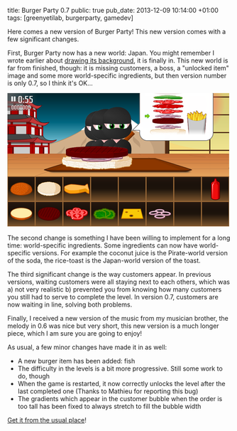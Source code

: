 title: Burger Party 0.7
public: true
pub_date: 2013-12-09 10:14:00 +01:00
tags: [greenyetilab, burgerparty, gamedev]


Here comes a new version of Burger Party! This new version comes with a few significant changes.

First, Burger Party now has a new world: Japan. You might remember I wrote earlier about [drawing its background](../japan-background/), it is finally in. This new world is far from finished, though: it is missing customers, a boss, a "unlocked item" image and some more world-specific ingredients, but then version number is only 0.7, so I think it's OK...

[![Japan World, showing customers waiting in line and new rice toast](/projects/burgerparty/0.7/thumb-world-3.png)](/projects/burgerparty/0.7/world-3.png)

The second change is something I have been willing to implement for a long time: world-specific ingredients. Some ingredients can now have world-specific versions. For example the coconut juice is the Pirate-world version of the soda, the rice-toast is the Japan-world version of the toast.

The third significant change is the way customers appear. In previous versions, waiting customers were all staying next to each others, which was a) not very realistic b) prevented you from knowing how many customers you still had to serve to complete the level. In version 0.7, customers are now waiting in line, solving both problems.

Finally, I received a new version of the music from my musician brother, the melody in 0.6 was nice but very short, this new version is a much longer piece, which I am sure you are going to enjoy!

As usual, a few minor changes have made it in as well:

- A new burger item has been added: fish
- The difficulty in the levels is a bit more progressive. Still some work to do, though
- When the game is restarted, it now correctly unlocks the level after the last completed one (Thanks to Mathieu for reporting this bug)
- The gradients which appear in the customer bubble when the order is too tall has been fixed to always stretch to fill the bubble width

[Get it from the usual place](/projects/burgerparty/)!

